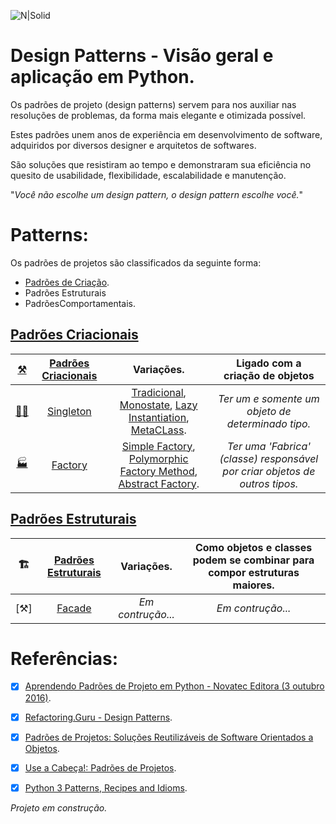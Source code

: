 ![N|Solid](https://i.imgur.com/1v4cCJt.jpg)

# Design Patterns - Visão geral e aplicação em Python.
Os padrões de projeto (design patterns) servem para nos auxiliar nas resoluções de problemas, da forma mais elegante e otimizada possível.
 
Estes padrões unem anos de experiência em desenvolvimento de software, adquiridos por diversos designer e arquitetos de softwares. 

São soluções que resistiram ao tempo e demonstraram sua eficiência no quesito de usabilidade, flexibilidade, escalabilidade e manutenção.

"*Você não escolhe um design pattern, o design pattern escolhe você.*"

# Patterns:

Os padrões de projetos são classificados da seguinte forma:

- [Padrões de Criação]().
- Padrões Estruturais
- PadrõesComportamentais.

## [Padrões Criacionais](https://github.com/drbuche/python-design-patterns/tree/master/Creational)

|   [⚒](github.com/drbuche/python-design-patterns/tree/master/Creational)️ |     [Padrões Criacionais](https://github.com/drbuche/python-design-patterns/tree/master/Creational)      |    Variações.  |    Ligado com a criação de objetos  |
|:----------:|:-------------:|:------:|:------:|
|[☝🏻](https://github.com/drbuche/python-design-patterns/tree/master/Creational/Singleton)|   [Singleton](https://github.com/drbuche/python-design-patterns/tree/master/Creational/Singleton) | [Tradicional](https://github.com/drbuche/python-design-patterns/blob/master/Creational/Singleton/01_Singleton_Tradicional.py), [Monostate](https://github.com/drbuche/python-design-patterns/blob/master/Creational/Singleton/02_Monostate_Borg.py), [Lazy Instantiation](https://github.com/drbuche/python-design-patterns/blob/master/Creational/Singleton/03_Singleton_Lazy_Instantiation.py), [MetaCLass](https://github.com/drbuche/python-design-patterns/blob/master/Creational/Singleton/04_Singleton_MetacLass.py). |   *Ter um e somente um objeto de determinado tipo.* |
|[🏭]()|   [Factory]() | [Simple Factory](), [Polymorphic Factory Method](), [Abstract Factory](). |   *Ter uma 'Fabrica' (classe) responsável por criar objetos de outros tipos.* |

## [Padrões Estruturais]()

|   🏗️ |     [Padrões Estruturais]()      |    Variações.  |    Como objetos e classes podem se combinar para compor estruturas maiores.  |
|:----------:|:-------------:|:------:|:------:|
|  [⚒]  |  [Facade]()  |  *Em contrução...* |  *Em contrução...* |


# Referências:

- [x] [Aprendendo Padrões de Projeto em Python -  Novatec Editora (3 outubro 2016)](https://www.amazon.com.br/Aprendendo-Padr%C3%B5es-Projeto-Python-Arquitetura/dp/8575225235/ref=sr_1_6?__mk_pt_BR=%C3%85M%C3%85%C5%BD%C3%95%C3%91&dchild=1&keywords=python+design&qid=1600208608&sr=8-6).

- [x] [Refactoring.Guru - Design Patterns](https://refactoring.guru/pt-br/design-patterns).

- [x] [Padrões de Projetos: Soluções Reutilizáveis de Software Orientados a Objetos](https://www.amazon.com.br/Padr%C3%B5es-Projetos-Solu%C3%A7%C3%B5es-Reutiliz%C3%A1veis-Orientados/dp/8573076100/ref=sr_1_1?__mk_pt_BR=%C3%85M%C3%85%C5%BD%C3%95%C3%91&dchild=1&keywords=GoF&qid=1600214794&sr=8-1).

- [x] [Use a Cabeça!: Padrões de Projetos](https://www.amazon.com.br/Cabe%C3%A7a-Padr%C3%B5es-Projetos-Eric-Freeman/dp/8576081741/ref=sr_1_1?__mk_pt_BR=%C3%85M%C3%85%C5%BD%C3%95%C3%91&dchild=1&keywords=padr%C3%B5es+de+projeto+use&qid=1600283252&sr=8-1).

- [x] [Python 3 Patterns, Recipes and Idioms](https://www.academia.edu/39826282/Python_3_patterns_idioms_test).

*Projeto em construção.*